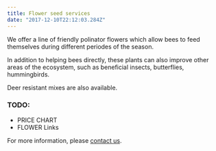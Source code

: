 ```yaml
---
title: Flower seed services
date: "2017-12-10T22:12:03.284Z"
---
```


We offer a line of friendly polinator flowers which allow bees to feed themselves during different periodes of the season.

In addition to helping bees directly, these plants can also improve other areas of the ecosystem, such as  beneficial insects, butterflies, hummingbirds. 

Deer resistant mixes are also available.


### TODO:
  * PRICE CHART 
  * FLOWER Links

For more information, please [contact us](/contact).
